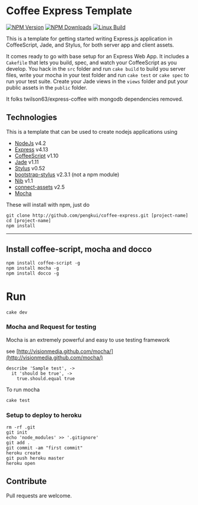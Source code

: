 # Coffee Express Template

  [![NPM Version][npm-image]][npm-url]
  [![NPM Downloads][npm-downloads-image]][npm-downloads-url]
  [![Linux Build][travis-image]][travis-url]

[npm-image]: https://img.shields.io/npm/v/coffee-express.svg
[npm-url]: https://npmjs.org/package/coffee-express
[npm-downloads-image]: https://img.shields.io/npm/dm/coffee-express.svg
[npm-downloads-url]: https://npmjs.org/package/coffee-express
[travis-image]: https://img.shields.io/travis/ocef/coffee-express/master.svg?label=TravisCI
[travis-url]: https://travis-ci.org/ocef/coffee-express

This is a template for getting started writing Express.js application in
CoffeeScript, Jade, and Stylus, for both server app and client assets.

It comes ready to go with base setup for an Express Web App.
It includes a `Cakefile` that lets you build, spec,
and watch your CoffeeScript as you develop.
You hack in the `src` folder and run `cake build` to build you server files,
write your mocha in your test folder
and run `cake test` or `cake spec` to run your test suite.
Create your Jade views in the `views` folder
and put your public assets in the `public` folder.

It folks twilson63/express-coffee with mongodb dependencies removed.


## Technologies
This is a template that can be used to create nodejs applications using

* [NodeJs](http://nodejs.org) v4.2
* [Express](http://expressjs.com) v4.13
* [CoffeeScript](http://coffeescript.org) v1.10
* [Jade](http://jade-lang.com/) v1.11
* [Stylus](http://learnboost.github.io/stylus/) v0.52
* [bootstrap-stylus](https://github.com/Acquisio/bootstrap-stylus) v2.3.1 (not a npm module)
* [Nib](http://visionmedia.github.io/nib/) v1.1
* [connect-assets](http://github.com/TrevorBurnham/connect-assets) v2.5
* [Mocha](http://visionmedia.github.com/mocha/)

These will install with npm, just do

    git clone http://github.com/pengkui/coffee-express.git [project-name]
    cd [project-name]
    npm install

---


## Install coffee-script, mocha and docco

    npm install coffee-script -g
    npm install mocha -g
    npm install docco -g

# Run

    cake dev

### Mocha and Request for testing

Mocha is an extremely powerful and easy to use testing framework

see [http://visionmedia.github.com/mocha/](http://visionmedia.github.com/mocha/)

    describe 'Sample test', ->
      it 'should be true', ->
        true.should.equal true

To run mocha

    cake test

### Setup to deploy to heroku

    rm -rf .git
    git init
    echo 'node_modules' >> '.gitignore'
    git add .
    git commit -am "first commit"
    heroku create
    git push heroku master
    heroku open

## Contribute

Pull requests are welcome.
